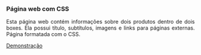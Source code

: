 ### Página web com CSS

<p align="justify">
Esta página web contém informações sobre dois produtos dentro de dois boxes. Ela possui título, subtítulos, imagens e links para páginas externas. Página formatada com o CSS.
<p>
<a href="https://mayconfra.github.io/pagina-web-com-CSS/">Demonstração</a>
